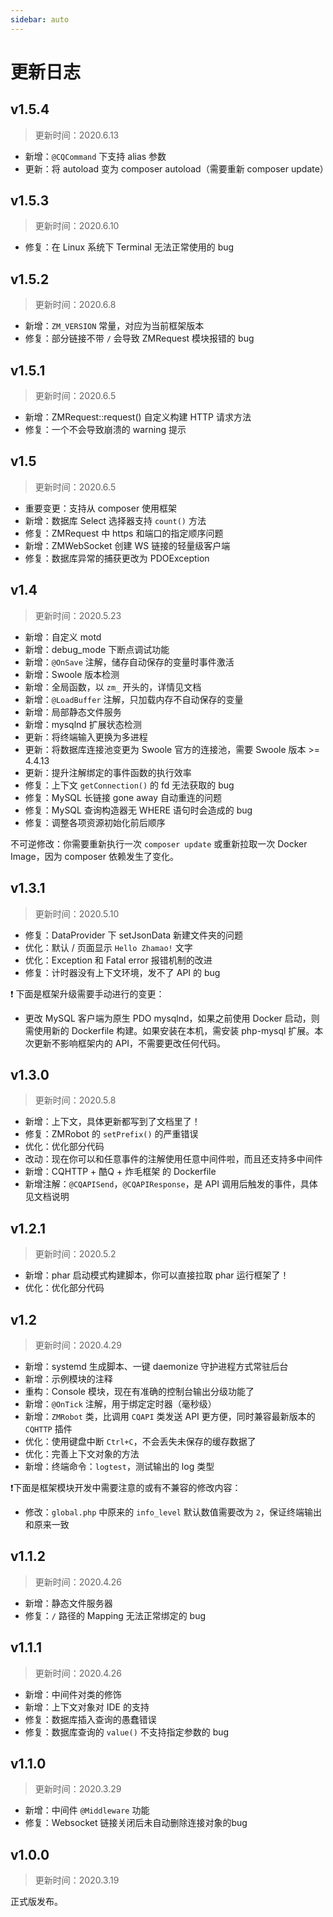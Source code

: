 ```yaml
---
sidebar: auto
---
```

# 更新日志

## v1.5.4

> 更新时间：2020.6.13

- 新增：`@CQCommand` 下支持 alias 参数
- 更新：将 autoload 变为 composer autoload（需要重新 composer update）

## v1.5.3

> 更新时间：2020.6.10

- 修复：在 Linux 系统下 Terminal 无法正常使用的 bug

## v1.5.2

> 更新时间：2020.6.8

- 新增：`ZM_VERSION` 常量，对应为当前框架版本
- 修复：部分链接不带 `/` 会导致 ZMRequest 模块报错的 bug

## v1.5.1

> 更新时间：2020.6.5

- 新增：ZMRequest::request() 自定义构建 HTTP 请求方法
- 修复：一个不会导致崩溃的 warning 提示

## v1.5

> 更新时间：2020.6.5

- 重要变更：支持从 composer 使用框架
- 新增：数据库 Select 选择器支持 `count()` 方法
- 修复：ZMRequest 中 https 和端口的指定顺序问题
- 新增：ZMWebSocket 创建 WS 链接的轻量级客户端
- 修复：数据库异常的捕获更改为 PDOException

## v1.4

> 更新时间：2020.5.23

- 新增：自定义 motd
- 新增：debug_mode 下断点调试功能
- 新增：`@OnSave` 注解，储存自动保存的变量时事件激活
- 新增：Swoole 版本检测
- 新增：全局函数，以 `zm_` 开头的，详情见文档
- 新增：`@LoadBuffer` 注解，只加载内存不自动保存的变量
- 新增：局部静态文件服务
- 新增：mysqlnd 扩展状态检测
- 更新：将终端输入更换为多进程
- 更新：将数据库连接池变更为 Swoole 官方的连接池，需要 Swoole 版本 >= 4.4.13
- 更新：提升注解绑定的事件函数的执行效率
- 修复：上下文 `getConnection()` 的 fd 无法获取的 bug
- 修复：MySQL 长链接 gone away 自动重连的问题
- 修复：MySQL 查询构造器无 WHERE 语句时会造成的 bug
- 修复：调整各项资源初始化前后顺序

不可逆修改：你需要重新执行一次 `composer update` 或重新拉取一次 Docker Image，因为 composer 依赖发生了变化。

## v1.3.1

> 更新时间：2020.5.10

- 修复：DataProvider 下 setJsonData 新建文件夹的问题
- 优化：默认 / 页面显示 `Hello Zhamao!` 文字
- 优化：Exception 和 Fatal error 报错机制的改进
- 修复：计时器没有上下文环境，发不了 API 的 bug

❗ 下面是框架升级需要手动进行的变更：

- 更改 MySQL 客户端为原生 PDO mysqlnd，如果之前使用 Docker 启动，则需使用新的 Dockerfile 构建。如果安装在本机，需安装 php-mysql 扩展。本次更新不影响框架内的 API，不需要更改任何代码。

## v1.3.0

> 更新时间：2020.5.8

- 新增：上下文，具体更新都写到了文档里了！
- 修复：ZMRobot 的 `setPrefix()` 的严重错误
- 优化：优化部分代码
- 改动：现在你可以和任意事件的注解使用任意中间件啦，而且还支持多中间件
- 新增：CQHTTP + 酷Q + 炸毛框架 的 Dockerfile
- 新增注解：`@CQAPISend`，`@CQAPIResponse`，是 API 调用后触发的事件，具体见文档说明

## v1.2.1

> 更新时间：2020.5.2

- 新增：phar 启动模式构建脚本，你可以直接拉取 phar 运行框架了！
- 优化：优化部分代码

## v1.2

> 更新时间：2020.4.29

- 新增：systemd 生成脚本、一键 daemonize 守护进程方式常驻后台
- 新增：示例模块的注释
- 重构：Console 模块，现在有准确的控制台输出分级功能了
- 新增：`@OnTick` 注解，用于绑定定时器（毫秒级）
- 新增：`ZMRobot` 类，比调用 `CQAPI` 类发送 API 更方便，同时兼容最新版本的 `CQHTTP` 插件
- 优化：使用键盘中断 `Ctrl+C`，不会丢失未保存的缓存数据了
- 优化：完善上下文对象的方法
- 新增：终端命令：`logtest`，测试输出的 log 类型

:exclamation:下面是框架模块开发中需要注意的或有不兼容的修改内容：

- 修改：`global.php` 中原来的 `info_level` 默认数值需要改为 `2`，保证终端输出和原来一致

## v1.1.2

> 更新时间：2020.4.26

- 新增：静态文件服务器
- 修复：`/` 路径的 Mapping 无法正常绑定的 bug

## v1.1.1

> 更新时间：2020.4.26

- 新增：中间件对类的修饰
- 新增：上下文对象对 IDE 的支持
- 修复：数据库插入查询的愚蠢错误
- 修复：数据库查询的 `value()` 不支持指定参数的 bug

## v1.1.0

> 更新时间：2020.3.29

- 新增：中间件 `@Middleware` 功能
- 修复：Websocket 链接关闭后未自动删除连接对象的bug

## v1.0.0

> 更新时间：2020.3.19

正式版发布。

